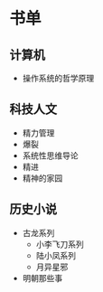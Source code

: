 # 书单

## 计算机

- 操作系统的哲学原理


## 科技人文

- 精力管理
- 爆裂
- 系统性思维导论
- 精进
- 精神的家园

## 历史小说

- 古龙系列
  - 小李飞刀系列
  - 陆小凤系列
  - 月异星邪
- 明朝那些事
